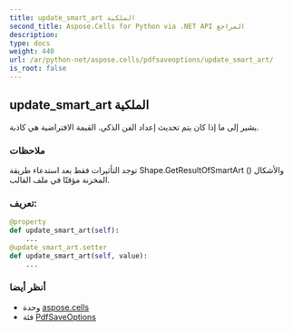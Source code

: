 ```yaml
---
title: update_smart_art الملكية
second_title: Aspose.Cells for Python via .NET API المراجع
description:
type: docs
weight: 440
url: /ar/python-net/aspose.cells/pdfsaveoptions/update_smart_art/
is_root: false
---
```

##  update_smart_art الملكية

يشير إلى ما إذا كان يتم تحديث إعداد الفن الذكي.
القيمة الافتراضية هي كاذبة.

###  ملاحظات

توجد التأثيرات فقط بعد استدعاء طريقة Shape.GetResultOfSmartArt () والأشكال المخزنة مؤقتًا في ملف القالب.
###  تعريف:
```python
@property
def update_smart_art(self):
    ...
@update_smart_art.setter
def update_smart_art(self, value):
    ...
```

###  أنظر أيضا
* وحدة [aspose.cells](../../)
* فئة [PdfSaveOptions](/cells/ar/python-net/aspose.cells/pdfsaveoptions)
